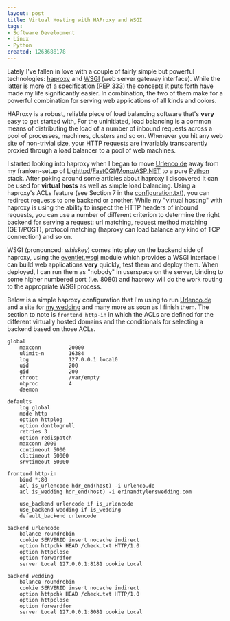 ```yaml
--- 
layout: post
title: Virtual Hosting with HAProxy and WSGI
tags: 
- Software Development
- Linux
- Python
created: 1263688178
---
```

Lately I've fallen in love with a couple of fairly simple but powerful 
technologies: <a id="aptureLink_MG9e1mBPnu" href="http://haproxy.1wt.eu/">haproxy</a> and <a id="aptureLink_h4s21gIvSE" href="http://en.wikipedia.org/wiki/Web%20Server%20Gateway%20Interface">WSGI</a> (web server gateway interface). While the latter
is more of a specification (<a id="aptureLink_J39ynRlO1s" href="http://en.wikipedia.org/wiki/Wsgi">PEP 333</a>) the concepts it puts forth have made my life 
significantly easier. In combination, the two of them make for a powerful combination 
for serving web applications of all kinds and colors.

HAProxy is a robust, reliable piece of load balancing software that's **very** easy
to get started with, For the uninitiated, load balancing is a common means of distributing 
the load of a number of inbound requests across a pool of processes, machines, clusters and so on.
Whenever you hit any web site of non-trivial size, your HTTP requests are invariably transparently 
proxied through a load balancer to a pool of web machines.

I started looking into haproxy when I began to move [Urlenco.de](http://urlenco.de) 
away from my franken-setup of <a id="aptureLink_JfNVXqw8zi" href="http://en.wikipedia.org/wiki/Lighttpd">Lighttpd</a>/<a id="aptureLink_VtVTJkexMb" href="http://en.wikipedia.org/wiki/FastCGI">FastCGI</a>/<a id="aptureLink_M8XmGBHeCs" href="http://en.wikipedia.org/wiki/Mono%20%28software%29">Mono</a>/<a id="aptureLink_vg9xXC8F19" href="http://www.asp.net/">ASP.NET</a> to a pure <a id="aptureLink_RkZQSvmVt3" href="http://en.wikipedia.org/wiki/Python%20%28programming%20language%29">Python</a> stack. 
After poking around some articles about haproxy I discovered it can be used for **virtual hosts** 
as well as simple load balancing. Using a haproxy's ACLs feature (see Section 7 in the 
[configuration.txt](http://haproxy.1wt.eu/download/1.4/doc/configuration.txt)), you can 
redirect requests to one backend or another. While my "virtual hosting" with haproxy is using 
the ability to inspect the HTTP headers of inbound requests, you can use a number of different 
criterion to determine the right backend for serving a request: url matching, request method matching
(GET/POST), protocol matching (haproxy can load balance any kind of TCP connection) and so on.


WSGI (pronounced: *whiskey*) comes into play on the backend side of haproxy, using the 
<a id="aptureLink_2I1tbDf9Uh" href="http://eventlet.net/doc/modules/wsgi.html">eventlet.wsgi</a> module which provides a WSGI interface I can build web applications **very** 
quickly, test them and deploy them. When deployed, I can run them as "nobody" in userspace on
the server, binding to some higher numbered port (i.e. 8080) and haproxy will do the work routing
to the appropriate WSGI process.

Below is a simple haproxy configuration that I'm using to run [Urlenco.de](http://urlenco.de) and 
a site for [my wedding](http://erinandtylerswedding.com) and many more as soon as I finish them. The section to note is `frontend http-in` in which the ACLs are defined for the different virtually hosted domains and the conditionals for selecting a backend based on those ACLs.

    global
        maxconn         20000
        ulimit-n        16384
        log             127.0.0.1 local0
        uid             200
        gid             200
        chroot          /var/empty
        nbproc          4
        daemon

    defaults
        log global
        mode http
        option httplog
        option dontlognull
        retries 3
        option redispatch
        maxconn 2000
        contimeout 5000
        clitimeout 50000
        srvtimeout 50000

    frontend http-in
        bind *:80
        acl is_urlencode hdr_end(host) -i urlenco.de
        acl is_wedding hdr_end(host) -i erinandtylerswedding.com

        use_backend urlencode if is_urlencode
        use_backend wedding if is_wedding
        default_backend urlencode

    backend urlencode
        balance roundrobin
        cookie SERVERID insert nocache indirect
        option httpchk HEAD /check.txt HTTP/1.0
        option httpclose
        option forwardfor
        server Local 127.0.0.1:8181 cookie Local

    backend wedding
        balance roundrobin
        cookie SERVERID insert nocache indirect
        option httpchk HEAD /check.txt HTTP/1.0
        option httpclose
        option forwardfor
        server Local 127.0.0.1:8081 cookie Local
